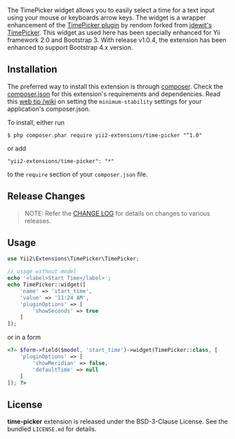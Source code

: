 The TimePicker widget  allows you to easily select a time for a text input using your mouse or keyboards arrow keys. The widget is a wrapper enhancement of the <a href='https://github.com/rendom/bootstrap-3-timepicker' target='_blank'>TimePicker plugin</a> by rendom forked from  <a href='https://github.com/jdewit/bootstrap-timepicker' target='_blank'>jdewit's TimePicker</a>. This widget as used here has been specially enhanced for Yii framework 2.0 and Bootstrap 3. With release v1.0.4, the extension has been enhanced to support Bootstrap 4.x version.


## Installation

The preferred way to install this extension is through [composer](http://getcomposer.org/download/). Check the [composer.json](https://github.com/yii2-extensions/time-picker/blob/master/composer.json) for this extension's requirements and dependencies. Read this [web tip /wiki](http://webtips.krajee.com/setting-composer-minimum-stability-application/) on setting the `minimum-stability` settings for your application's composer.json.

To install, either run

```
$ php composer.phar require yii2-extensions/time-picker "^1.0"
```

or add

```
"yii2-extensions/time-picker": "*"
```

to the ```require``` section of your `composer.json` file.

## Release Changes

> NOTE: Refer the [CHANGE LOG](https://github.com/yii2-extensions/time-picker/blob/master/CHANGE.md) for details on changes to various releases.

## Usage

```php
use Yii2\Extensions\TimePicker\TimePicker;

// usage without model
echo '<label>Start Time</label>';
echo TimePicker::widget([
    'name' => 'start_time', 
    'value' => '11:24 AM',
    'pluginOptions' => [
        'showSeconds' => true
    ]
]);
```

or in a form

```php
<?= $form->field($model, 'start_time')->widget(TimePicker::class, [
    'pluginOptions' => [
        'showMeridian' => false,
        'defaultTime' => null
    ]
]); ?>
```

## License

**time-picker** extension is released under the BSD-3-Clause License. See the bundled `LICENSE.md` for details.